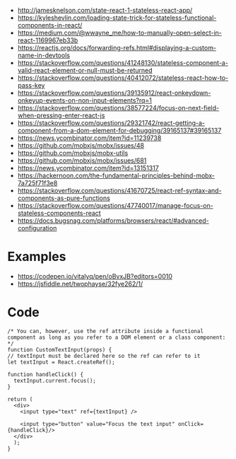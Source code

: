 * http://jamesknelson.com/state-react-1-stateless-react-app/
* https://kyleshevlin.com/loading-state-trick-for-stateless-functional-components-in-react/
* https://medium.com/@wwayne_me/how-to-manually-open-select-in-react-1169967eb33b
* https://reactjs.org/docs/forwarding-refs.html#displaying-a-custom-name-in-devtools
* https://stackoverflow.com/questions/41248130/stateless-component-a-valid-react-element-or-null-must-be-returned
* https://stackoverflow.com/questions/40412072/stateless-react-how-to-pass-key
* https://stackoverflow.com/questions/39135912/react-onkeydown-onkeyup-events-on-non-input-elements?rq=1
* https://stackoverflow.com/questions/38577224/focus-on-next-field-when-pressing-enter-react-js
* https://stackoverflow.com/questions/29321742/react-getting-a-component-from-a-dom-element-for-debugging/39165137#39165137
* https://news.ycombinator.com/item?id=11239738
* https://github.com/mobxjs/mobx/issues/48
* https://github.com/mobxjs/mobx-utils
* https://github.com/mobxjs/mobx/issues/681
* https://news.ycombinator.com/item?id=13151317
* https://hackernoon.com/the-fundamental-principles-behind-mobx-7a725f71f3e8
* https://stackoverflow.com/questions/41670725/react-ref-syntax-and-components-as-pure-functions
* https://stackoverflow.com/questions/47740017/manage-focus-on-stateless-components-react
* https://docs.bugsnag.com/platforms/browsers/react/#advanced-configuration

# Examples
* https://codepen.io/vitalyq/pen/oBvxJB?editors=0010
* https://jsfiddle.net/twophayse/32fye262/1/

# Code
 
    /* You can, however, use the ref attribute inside a functional component as long as you refer to a DOM element or a class component:
    */
    function CustomTextInput(props) {
    // textInput must be declared here so the ref can refer to it
    let textInput = React.createRef();

    function handleClick() {
      textInput.current.focus();
    }

    return (
      <div>
        <input type="text" ref={textInput} />

        <input type="button" value="Focus the text input" onClick={handleClick}/>
      </div>
      );
    }